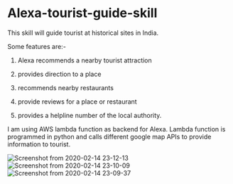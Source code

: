 # Alexa-tourist-guide-skill
This skill will guide tourist at historical sites in India.

Some features are:- 

1. Alexa recommends a nearby tourist attraction

2. provides direction to a place

3. recommends nearby restaurants

4. provide reviews for a place or restaurant

5. provides a helpline number of the local authority.

I am using AWS lambda function as backend for Alexa. Lambda function is programmed in python and calls different
google map APIs to provide information to tourist.

![Screenshot from 2020-02-14 23-12-13](https://user-images.githubusercontent.com/37189363/74559542-b771ef80-4f8a-11ea-8225-b55aa864e0b3.png)
![Screenshot from 2020-02-14 23-10-09](https://user-images.githubusercontent.com/37189363/74559545-b9d44980-4f8a-11ea-851d-c1e7c17f8d1c.png)
![Screenshot from 2020-02-14 23-09-37](https://user-images.githubusercontent.com/37189363/74559547-bb9e0d00-4f8a-11ea-85f2-02f28bd9e10f.png)

